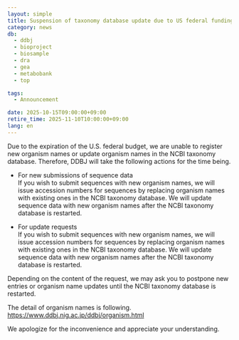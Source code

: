 ```yaml
---
layout: simple
title: Suspension of taxonomy database update due to US federal funding expiration
category: news
db:
  - ddbj
  - bioproject
  - biosample
  - dra
  - gea
  - metabobank
  - top

tags:
  - Announcement

date: 2025-10-15T09:00:00+09:00
retire_time: 2025-11-10T10:00:00+09:00
lang: en
---
```


Due to the expiration of the U.S. federal budget, we are unable to register new organism names or update organism names in the NCBI taxonomy database. Therefore, DDBJ will take the following actions for the time being.

* For new submissions of sequence data  
If you wish to submit sequences with new organism names, we will issue  accession numbers for sequences by replacing organism names with existing ones in the NCBI taxonomy database. We will update sequence data with new organism names after the NCBI taxonomy database is restarted.

* For update requests  
If you wish to submit sequences with new organism names, we will issue  accession numbers for sequences by replacing organism names with existing ones in the NCBI taxonomy database. We will update sequence data with new organism names after the NCBI taxonomy database is restarted.

Depending on the content of the request, we may ask you to postpone new entries or organism name updates until the NCBI taxonomy database is restarted.

The detail of organism names is following.  
https://www.ddbj.nig.ac.jp/ddbj/organism.html

We apologize for the inconvenience and appreciate your understanding.
